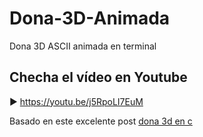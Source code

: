 # Dona-3D-Animada
Dona 3D ASCII  animada en terminal


## Checha el vídeo en Youtube
▶️ https://youtu.be/j5RpoLI7EuM

Basado en este excelente post [dona 3d en c](https://www.a1k0n.net/2011/07/20/donut-math.html)
